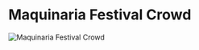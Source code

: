 # Maquinaria Festival Crowd

![Maquinaria Festival Crowd](http://assets.farmhouse.co/publishing/1-shoot-it-yourself/images/maquinaria-festival-crowd-1.jpg)
